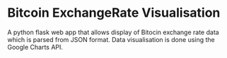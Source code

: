 # Bitcoin ExchangeRate Visualisation
A python flask web app that allows display of Bitocin exchange rate data which is parsed from JSON format.
Data visualisation is done using the Google Charts API.
